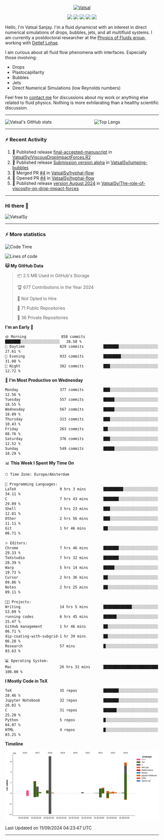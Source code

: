 <center>

[<img alt="Vatsal" width="200px" src="https://www.dropbox.com/s/dxyybgtblo8er6h/Logo_Vatsal_Vector.png?raw=1">](https://www.vatsalsanjay.com)

[<img src="https://img.shields.io/badge/googlescholar-4285F4?&style=for-the-badge&logo=googlescholar&logoColor=white">](https://scholar.google.com/citations?hl=en&user=67aQviYAAAAJ)
[<img src="https://img.shields.io/static/v1.svg?&style=for-the-badge&logo=ResearchGate&label=&message=ResearchGate&logoColor=white&color=green">](https://www.researchgate.net/profile/Vatsal-Sanjay-2)
[<img src="https://img.shields.io/badge/twitter-1DA1F2?&style=for-the-badge&logo=twitter&logoColor=white">](https://twitter.com/VatsalSanjay)
[<img src="https://img.shields.io/badge/linkedin-0A66C2?&style=for-the-badge&logo=linkedin">](https://www.linkedin.com/in/vatsalsanjay/)
[<img src="https://img.shields.io/badge/orcid-A6CE39?&style=for-the-badge&logo=orcid&logoColor=white">](https://orcid.org/0000-0002-4293-6099)

</center>

Hello, I'm Vatsal Sanjay. I'm a fluid dynamicist with an interest in direct numerical simulations of drops, bubbles, jets, and all multifluid systems. I am currently a postdoctoral researcher at the [Physics of Fluids group](https://pof.tnw.utwente.nl), working with [Detlef Lohse](https://en.wikipedia.org/wiki/Detlef_Lohse). 

I am curious about all fluid flow phenomena with interfaces. Especially those involving:

- Drops
- Plastocapillarity
- Bubbles
- Jets
- Direct Numerical Simulations (low Reynolds numbers)

Feel free to [contact me](mailto:contact@vatsalsanjay.com) for discussions about my work or anything else related to fluid physics. Nothing is more exhilarating than a healthy scientific discussion.

<!-- ![Vatsal's GitHub stats](https://github-readme-stats-xi-wine-74.vercel.app/api?username=VatsalSy&show_icons=true&theme=vision-friendly-dark)

![Top Langs](https://github-readme-stats-xi-wine-74.vercel.app/api/top-langs/?username=VatsalSy&layout=compact&theme=vision-friendly-dark) -->

---
<div style="display: flex; justify-content: space-between;">
    <img src="https://github-readme-stats-xi-wine-74.vercel.app/api?username=VatsalSy&show_icons=true&theme=vision-friendly-dark" alt="Vatsal's GitHub stats" style="width: 55%;">
    <img src="https://github-readme-stats-xi-wine-74.vercel.app/api/top-langs/?username=VatsalSy&layout=compact&theme=vision-friendly-dark" alt="Top Langs" style="width: 42%;">
</div>

---

### :zap: Recent Activity

<!--START_SECTION:activity-->
1. 🚀 Published release [final-accepted-manuscript](https://github.com/VatsalSy/ViscousDropImpactForces.R2/releases/tag/vFinal) in [VatsalSy/ViscousDropImpactForces.R2](https://github.com/VatsalSy/ViscousDropImpactForces.R2)
2. 🚀 Published release [Submission version alpha](https://github.com/VatsalSy/jumping-bubbles/releases/tag/v0) in [VatsalSy/jumping-bubbles](https://github.com/VatsalSy/jumping-bubbles)
3. 🎉 Merged PR [#4](https://github.com/VatsalSy/hyphal-flow/pull/4) in [VatsalSy/hyphal-flow](https://github.com/VatsalSy/hyphal-flow)
4. 💪 Opened PR [#4](https://github.com/VatsalSy/hyphal-flow/pull/4) in [VatsalSy/hyphal-flow](https://github.com/VatsalSy/hyphal-flow)
5. 🚀 Published release [version August 2024](https://github.com/VatsalSy/The-role-of-viscosity-on-drop-impact-forces/releases/tag/v1.0) in [VatsalSy/The-role-of-viscosity-on-drop-impact-forces](https://github.com/VatsalSy/The-role-of-viscosity-on-drop-impact-forces)
<!--END_SECTION:activity-->
---

### Hi there 👋
<p align="left"> <img src="https://komarev.com/ghpvc/?username=VatsalSy&label=Profile%20views&color=orange&style=for-the-badge" alt="VatsalSy" /> </p>

---
### :zap: More statistics

<!--START_SECTION:waka-->
![Code Time](http://img.shields.io/badge/Code%20Time-312%20hrs%2046%20mins-blue)

![Lines of code](https://img.shields.io/badge/From%20Hello%20World%20I%27ve%20Written-21.1%20million%20lines%20of%20code-blue)

**🐱 My GitHub Data** 

> 📦 2.5 MB Used in GitHub's Storage 
 > 
> 🏆 677 Contributions in the Year 2024
 > 
> 🚫 Not Opted to Hire
 > 
> 📜 71 Public Repositories 
 > 
> 🔑 36 Private Repositories 
 > 
**I'm an Early 🐤** 

```text
🌞 Morning                858 commits         ███████░░░░░░░░░░░░░░░░░░   28.58 % 
🌆 Daytime                829 commits         ███████░░░░░░░░░░░░░░░░░░   27.61 % 
🌃 Evening                933 commits         ████████░░░░░░░░░░░░░░░░░   31.08 % 
🌙 Night                  382 commits         ███░░░░░░░░░░░░░░░░░░░░░░   12.72 % 
```
📅 **I'm Most Productive on Wednesday** 

```text
Monday                   377 commits         ███░░░░░░░░░░░░░░░░░░░░░░   12.56 % 
Tuesday                  557 commits         █████░░░░░░░░░░░░░░░░░░░░   18.55 % 
Wednesday                567 commits         █████░░░░░░░░░░░░░░░░░░░░   18.89 % 
Thursday                 313 commits         ███░░░░░░░░░░░░░░░░░░░░░░   10.43 % 
Friday                   263 commits         ██░░░░░░░░░░░░░░░░░░░░░░░   08.76 % 
Saturday                 376 commits         ███░░░░░░░░░░░░░░░░░░░░░░   12.52 % 
Sunday                   549 commits         █████░░░░░░░░░░░░░░░░░░░░   18.29 % 
```


📊 **This Week I Spent My Time On** 

```text
🕑︎ Time Zone: Europe/Amsterdam

💬 Programming Languages: 
LaTeX                    9 hrs 3 mins        █████████░░░░░░░░░░░░░░░░   34.11 % 
C                        7 hrs 43 mins       ███████░░░░░░░░░░░░░░░░░░   29.09 % 
Shell                    3 hrs 23 mins       ███░░░░░░░░░░░░░░░░░░░░░░   12.81 % 
Other                    2 hrs 56 mins       ███░░░░░░░░░░░░░░░░░░░░░░   11.11 % 
Git                      1 hr 46 mins        ██░░░░░░░░░░░░░░░░░░░░░░░   06.71 % 

🔥 Editors: 
Chrome                   7 hrs 46 mins       ███████░░░░░░░░░░░░░░░░░░   29.33 % 
TeXstudio                7 hrs 32 mins       ███████░░░░░░░░░░░░░░░░░░   28.39 % 
Warp                     5 hrs 14 mins       █████░░░░░░░░░░░░░░░░░░░░   19.73 % 
Cursor                   2 hrs 36 mins       ██░░░░░░░░░░░░░░░░░░░░░░░   09.86 % 
Notes                    2 hrs 25 mins       ██░░░░░░░░░░░░░░░░░░░░░░░   09.11 % 

🐱‍💻 Projects: 
Writing                  14 hrs 5 mins       █████████████░░░░░░░░░░░░   53.09 % 
running codes            6 hrs 45 mins       ██████░░░░░░░░░░░░░░░░░░░   25.47 % 
GitHub management        1 hr 46 mins        ██░░░░░░░░░░░░░░░░░░░░░░░   06.71 % 
dip-coating-with-subgrid-1 hr 39 mins        ██░░░░░░░░░░░░░░░░░░░░░░░   06.28 % 
Research                 57 mins             █░░░░░░░░░░░░░░░░░░░░░░░░   03.63 % 

💻 Operating System: 
Mac                      26 hrs 32 mins      █████████████████████████   100.00 % 
```

**I Mostly Code in TeX** 

```text
TeX                      35 repos            ███████░░░░░░░░░░░░░░░░░░   28.46 % 
Jupyter Notebook         32 repos            ███████░░░░░░░░░░░░░░░░░░   26.02 % 
C                        31 repos            ██████░░░░░░░░░░░░░░░░░░░   25.20 % 
Python                   5 repos             █░░░░░░░░░░░░░░░░░░░░░░░░   04.07 % 
HTML                     4 repos             █░░░░░░░░░░░░░░░░░░░░░░░░   03.25 % 
```



**Timeline**

![Lines of Code chart](https://raw.githubusercontent.com/VatsalSy/VatsalSy/main/assets/bar_graph.png)


 Last Updated on 11/09/2024 04:23:47 UTC
<!--END_SECTION:waka-->
---
